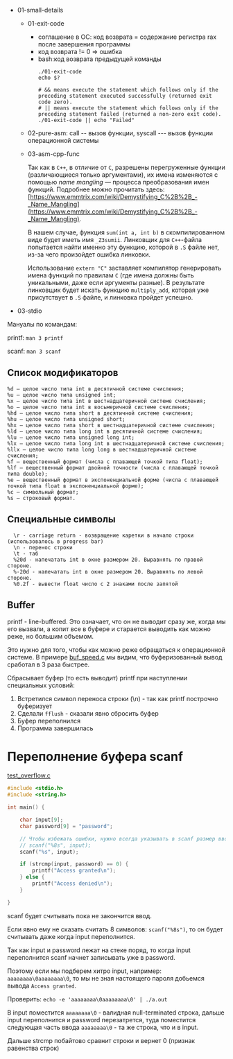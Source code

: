 * 01-small-details
    * 01-exit-code
        * соглашение в ОС: код возврата = содержание регистра rax после завершения программы
        * код возврата != 0 => ошибка
        * bash:код возврата предыдущей команды
            ```
            ./01-exit-code
            echo $?
            ```
            ```
            # && means execute the statement which follows only if the preceding statement executed successfully (returned exit code zero).
            # || means execute the statement which follows only if the preceding statement failed (returned a non-zero exit code).
            ./01-exit-code || echo "Failed"
            ```
    * 02-pure-asm: call -- вызов функции, syscall --- вызов функции операционной системы

    * 03-asm-cpp-func

        Так как в `C++`, в отличие от `C`, разрешены перегруженные функции (различающиеся только аргументами), их имена изменяются с помощью _name mangling_ — процесса преобразования имен функций. Подробнее можно прочитать здесь: [https://www.emmtrix.com/wiki/Demystifying_C%2B%2B_-_Name_Mangling](https://www.emmtrix.com/wiki/Demystifying_C%2B%2B_-_Name_Mangling).

        В нашем случае, функция `sum(int a, int b)` в скомпилированном виде будет иметь имя `_Z3sumii`. Линковщик для `C++`-файла попытается найти именно эту функцию, которой в `.S` файле нет, из-за чего произойдет ошибка линковки.

        Использование `extern "C"` заставляет компилятор генерировать имена функций по правилам `C` (где имена должны быть уникальными, даже если аргументы разные). В результате линковщик будет искать функцию `multiply_add`, которая уже присутствует в `.S` файле, и линковка пройдет успешно.
* 03-stdio


Мануалы по командам:

printf:  `man 3 printf`

scanf:   `man 3 scanf`

## Список модификаторов

```
%d — целое число типа int в десятичной системе счисления;
%u — целое число типа unsigned int;
%x — целое число типа int в шестнадцатеричной системе счисления;
%o — целое число типа int в восьмеричной системе счисления;
%hd — целое число типа short в десятичной системе счисления;
%hu — целое число типа unsigned short;
%hx — целое число типа short в шестнадцатеричной системе счисления;
%ld — целое число типа long int в десятичной системе счисления;
%lu — целое число типа unsigned long int;
%lx — целое число типа long int в шестнадцатеричной системе счисления;
%llx — целое число типа long long в шестнадцатеричной системе счисления;
%f — вещественный формат (числа с плавающей точкой типа float);
%lf — вещественный формат двойной точности (числа с плавающей точкой типа double);
%e — вещественный формат в экспоненциальной форме (числа с плавающей точкой типа float в экспоненциальной форме);
%c — символьный формат;
%s — строковый формат.
```

## Специальные символы

```
  \r - carriage return - возвращение каретки в начало строки (использовалось в progress bar)
  \n - перенос строки
  \t - таб
  %20d - напечатать int в окне размером 20. Выравнять по правой стороне.
  %-20d - напечатать int в окне размером 20. Выравнять по левой стороне.
  %0.2f - вывести float число с 2 знаками после запятой
```

## Buffer

printf - line-buffered. Это означает, что он не выводит сразу же, когда мы его вызвали, а копит все в буфере и старается выводить как можно реже, но большим объемом.

Это нужно для того, чтобы как можно реже обращаться к операционной системе. В примере [buf_speed.c](buf_speed.c) мы видим, что буферизованный вывод сработал в 3 раза быстрее.

Сбрасывает буфер (то есть выводит) printf при наступлении специальных условий:

1. Встретился символ переноса строки (\n) - так как printf построчно буферизует
2. Сделали `fflush` - сказали явно сбросить буфер
3. Буфер переполнился
4. Программа завершилась

# Переполнение буфера scanf

[test_overflow.c](test_overflow.c)

```c
#include <stdio.h>
#include <string.h>

int main() {

    char input[9];
    char password[9] = "password";

    // Чтобы избежать ошибки, нужно всегда указывать в scanf размер ввода:
    // scanf("%8s", input);
    scanf("%s", input);

    if (strcmp(input, password) == 0) {
        printf("Access granted\n");
    } else {
        printf("Access denied\n");
    }

}
```

scanf будет считывать пока не закончится ввод.

Если явно ему не сказать считать 8 символов: `scanf("%8s")`, то он будет считывать даже когда input переполнится.

Так как input и password лежат на стеке поряд, то когда input переполнится scanf начнет записывать уже в password.

Поэтому если мы подберем хитро input, например: `aaaaaaaa\0aaaaaaaa\0`, то мы не зная настоящего пароля добьемся вывода `Access granted`.

Проверить: `echo -e 'aaaaaaaa\0aaaaaaaa\0' | ./a.out`

В input поместится `aaaaaaaa\0` - валидная null-terminated строка, дальше input переполнится и password перезатрется, туда поместится следующая часть ввода `aaaaaaaa\0` - та же строка, что и в input.

Дальше strcmp побайтово сравнит строки и вернет 0 (признак равенства строк)
